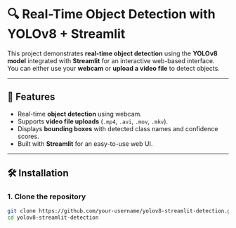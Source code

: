 # 🔍 Real-Time Object Detection with YOLOv8 + Streamlit

This project demonstrates **real-time object detection** using the **YOLOv8 model** integrated with **Streamlit** for an interactive web-based interface.  
You can either use your **webcam** or **upload a video file** to detect objects.

---

## 🚀 Features
- Real-time **object detection** using webcam.
- Supports **video file uploads** (`.mp4`, `.avi`, `.mov`, `.mkv`).
- Displays **bounding boxes** with detected class names and confidence scores.
- Built with **Streamlit** for an easy-to-use web UI.

---

## 🛠️ Installation

### 1. Clone the repository
```bash
git clone https://github.com/your-username/yolov8-streamlit-detection.git
cd yolov8-streamlit-detection
